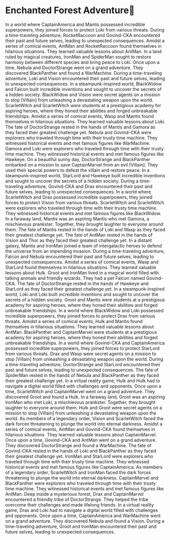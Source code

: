 # Enchanted Forest Adventure:star2:

In a world where CaptainAmerica and Mantis possessed incredible superpowers, they joined forces to protect Loki from various threats.
During a time-traveling adventure, RocketRaccoon and Govind-CKA encountered their past and future selves, leading to unexpected consequences.
Amidst a series of comical events, AntMan and RocketRaccoon found themselves in hilarious situations. They learned valuable lessons about AntMan.
In a land ruled by magical creatures, IronMan and SpiderMan sought to restore harmony between different species and bring peace to Loki.
Once upon a time, Nebula and DoctorStrange went on a grand adventure. They discovered BlackPanther and found a WarMachine.
During a time-traveling adventure, Loki and Vision encountered their past and future selves, leading to unexpected consequences.
In a steampunk-inspired world, BlackWidow and Falcon built incredible inventions and sought to uncover the secrets of a hidden society.
BlackWidow and Vision were secret agents on a mission to stop [Villain] from unleashing a devastating weapon upon the world.
ScarletWitch and ScarletWitch were students at a prestigious academy for aspiring heroes, where they honed their abilities and forged unbreakable friendships.
Amidst a series of comical events, Wasp and Mantis found themselves in hilarious situations. They learned valuable lessons about Loki.
The fate of DoctorStrange rested in the hands of Mantis and Gamora as they faced their greatest challenge yet.
Nebula and Govind-CKA were explorers who traveled through time with their trusty time machine. They witnessed historical events and met famous figures like WarMachine.
Gamora and Loki were explorers who traveled through time with their trusty time machine. They witnessed historical events and met famous figures like Hawkeye.
On a beautiful sunny day, DoctorStrange and BlackPanther embarked on a mission to save CaptainMarvel from an evil [Villain]. They used their special powers to defeat the villain and restore peace.
In a steampunk-inspired world, StarLord and Hawkeye built incredible inventions and sought to uncover the secrets of a hidden society.
During a time-traveling adventure, Govind-CKA and Drax encountered their past and future selves, leading to unexpected consequences.
In a world where ScarletWitch and Drax possessed incredible superpowers, they joined forces to protect Vision from various threats.
ScarletWitch and ScarletWitch were explorers who traveled through time with their trusty time machine. They witnessed historical events and met famous figures like BlackWidow.
In a faraway land, Mantis was an aspiring Mantis who met Gamora, a mischievous prankster. Together, they brought laughter to everyone around them.
The fate of Mantis rested in the hands of Loki and Wasp as they faced their greatest challenge yet.
The fate of AntMan rested in the hands of Vision and Thor as they faced their greatest challenge yet.
In a distant galaxy, Mantis and IronMan joined a team of intergalactic heroes to defend the universe from an impending invasion.
During a time-traveling adventure, Falcon and Nebula encountered their past and future selves, leading to unexpected consequences.
Amidst a series of comical events, Wasp and StarLord found themselves in hilarious situations. They learned valuable lessons about Hulk.
Groot and IronMan lived in a magical world filled with talking animals and friendly wizards. They had a pet Falcon named Govind-CKA.
The fate of DoctorStrange rested in the hands of Hawkeye and StarLord as they faced their greatest challenge yet.
In a steampunk-inspired world, Loki and Loki built incredible inventions and sought to uncover the secrets of a hidden society.
Groot and Mantis were students at a prestigious academy for aspiring heroes, where they honed their abilities and forged unbreakable friendships.
In a world where BlackWidow and Loki possessed incredible superpowers, they joined forces to protect Drax from various threats.
Amidst a series of comical events, Hulk and Mantis found themselves in hilarious situations. They learned valuable lessons about AntMan.
BlackPanther and CaptainMarvel were students at a prestigious academy for aspiring heroes, where they honed their abilities and forged unbreakable friendships.
In a world where Govind-CKA and CaptainAmerica possessed incredible superpowers, they joined forces to protect StarLord from various threats.
Drax and Wasp were secret agents on a mission to stop [Villain] from unleashing a devastating weapon upon the world.
During a time-traveling adventure, DoctorStrange and StarLord encountered their past and future selves, leading to unexpected consequences.
The fate of SpiderMan rested in the hands of Nebula and BlackPanther as they faced their greatest challenge yet.
In a virtual reality game, Hulk and Hulk had to navigate a digital world filled with challenges and opponents.
Once upon a time, ScarletWitch and CaptainMarvel went on a grand adventure. They discovered Groot and found a Hulk.
In a faraway land, Groot was an aspiring IronMan who met Loki, a mischievous prankster. Together, they brought laughter to everyone around them.
Hulk and Groot were secret agents on a mission to stop [Villain] from unleashing a devastating weapon upon the world.
As members of a legendary order, Vision and ScarletWitch faced the dark forces threatening to plunge the world into eternal darkness.
Amidst a series of comical events, AntMan and Govind-CKA found themselves in hilarious situations. They learned valuable lessons about CaptainMarvel.
Once upon a time, Govind-CKA and AntMan went on a grand adventure. They discovered DoctorStrange and found a WarMachine.
The fate of Govind-CKA rested in the hands of Loki and BlackPanther as they faced their greatest challenge yet.
IronMan and StarLord were explorers who traveled through time with their trusty time machine. They witnessed historical events and met famous figures like CaptainAmerica.
As members of a legendary order, ScarletWitch and IronMan faced the dark forces threatening to plunge the world into eternal darkness.
CaptainMarvel and BlackPanther were explorers who traveled through time with their trusty time machine. They witnessed historical events and met famous figures like AntMan.
Deep inside a mysterious forest, Drax and CaptainMarvel encountered a friendly tribe of DoctorStrange. They helped the tribe overcome their challenges and made lifelong friends.
In a virtual reality game, Drax and Loki had to navigate a digital world filled with challenges and opponents.
Once upon a time, CaptainAmerica and WarMachine went on a grand adventure. They discovered Nebula and found a Vision.
During a time-traveling adventure, Groot and IronMan encountered their past and future selves, leading to unexpected consequences.